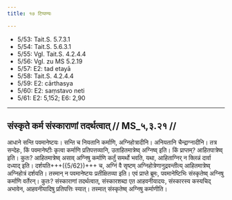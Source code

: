 ```yaml
---
title: १७ टिप्पण्यः

---
```

- 5/53: Tait.S. 5.7.3.1
- 5/54: Tait.S. 5.6.3.1
- 5/55: Vgl. Tait.S. 4.2.4.4
- 5/56: Vgl. zu MS 5.2.19
- 5/57: E2: tad etayā
- 5/58: Tait.S. 4.2.4.4
- 5/59: E2: cārthasya
- 5/60: E2: saṃstavo neti
- 5/61: E2: 5,152; E6: 2,90

____________________________________________


## संस्कृते कर्म संस्काराणां तदर्थत्वात् // MS_५,३.२१ //

आधाने सन्ति पवमानेष्टयः। सन्ति च नियतानि कर्माणि, अग्निहोत्रादीनि। अनियतानि चैन्द्राग्नादीनि। तत्र सन्देहः, किं पवमानेष्टीः कृत्वा कर्माणि प्रतिपत्तव्यानि, उताहितमात्रेष्व् अग्निष्व् इति। किं प्राप्तम्? आहितपात्रेष्व् इति। कुतः? आहितमात्रेष्व् असाव् अग्निषु कर्माणि कर्तुं समर्थो भवति, यथा, आहिताग्निर् न क्लिन्नं दार्वा दध्याद् इति। दर्शयति+++({5/62})+++ च, अग्निं वै सृष्टम् अग्निहोत्रेणानुद्रवन्तीत्य् आहितमात्रेष्व् अग्निहोत्रं दर्शयति। तस्मान् न पवमानेष्टयः प्रतीक्षितव्या इति।
एवं प्राप्ते ब्रूमः, पवमानेष्टिभिः संस्कृतेष्व् अग्निषु कर्माणि वर्तेरन्। कुतः? संस्काराणां तदर्थत्वात्, संस्कारशब्दा एत आहवनीयादयः, संस्कारस्य कस्यचिद् अभावेन, आहवनीयादिषु प्रतिपत्तिः स्यात्। तस्मात् संस्कृतेष्व् अग्निषु कर्माणीति।